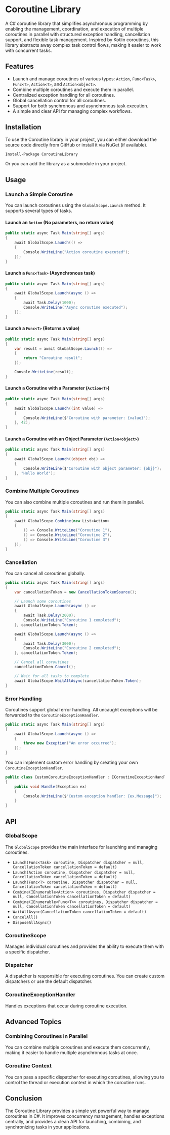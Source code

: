 # Coroutine Library

A C# coroutine library that simplifies asynchronous programming by enabling the management, coordination, and execution of multiple coroutines in parallel with structured exception handling, cancellation support, and flexible task management. Inspired by Kotlin coroutines, this library abstracts away complex task control flows, making it easier to work with concurrent tasks.

## Features

- Launch and manage coroutines of various types: `Action`, `Func<Task>`, `Func<T>`, `Action<T>`, and `Action<object>`.
- Combine multiple coroutines and execute them in parallel.
- Centralized exception handling for all coroutines.
- Global cancellation control for all coroutines.
- Support for both synchronous and asynchronous task execution.
- A simple and clear API for managing complex workflows.

## Installation

To use the Coroutine library in your project, you can either download the source code directly from GitHub or install it via NuGet (if available).

```bash
Install-Package CoroutineLibrary
```

Or you can add the library as a submodule in your project.

## Usage

### Launch a Simple Coroutine

You can launch coroutines using the `GlobalScope.Launch` method. It supports several types of tasks.

#### Launch an `Action` (No parameters, no return value)

```csharp
public static async Task Main(string[] args)
{
    await GlobalScope.Launch(() => 
    {
        Console.WriteLine("Action coroutine executed");
    });
}
```

#### Launch a `Func<Task>` (Asynchronous task)

```csharp
public static async Task Main(string[] args)
{
    await GlobalScope.Launch(async () => 
    {
        await Task.Delay(1000);
        Console.WriteLine("Async coroutine executed");
    });
}
```

#### Launch a `Func<T>` (Returns a value)

```csharp
public static async Task Main(string[] args)
{
    var result = await GlobalScope.Launch(() => 
    {
        return "Coroutine result";
    });

    Console.WriteLine(result);
}
```

#### Launch a Coroutine with a Parameter (`Action<T>`)

```csharp
public static async Task Main(string[] args)
{
    await GlobalScope.Launch((int value) => 
    {
        Console.WriteLine($"Coroutine with parameter: {value}");
    }, 42);
}
```

#### Launch a Coroutine with an Object Parameter (`Action<object>`)

```csharp
public static async Task Main(string[] args)
{
    await GlobalScope.Launch((object obj) => 
    {
        Console.WriteLine($"Coroutine with object parameter: {obj}");
    }, "Hello World");
}
```

### Combine Multiple Coroutines

You can also combine multiple coroutines and run them in parallel.

```csharp
public static async Task Main(string[] args)
{
    await GlobalScope.Combine(new List<Action>
    {
        () => Console.WriteLine("Coroutine 1"),
        () => Console.WriteLine("Coroutine 2"),
        () => Console.WriteLine("Coroutine 3")
    });
}
```

### Cancellation

You can cancel all coroutines globally.

```csharp
public static async Task Main(string[] args)
{
    var cancellationToken = new CancellationTokenSource();

    // Launch some coroutines
    await GlobalScope.Launch(async () => 
    {
        await Task.Delay(2000);
        Console.WriteLine("Coroutine 1 completed");
    }, cancellationToken.Token);

    await GlobalScope.Launch(async () => 
    {
        await Task.Delay(3000);
        Console.WriteLine("Coroutine 2 completed");
    }, cancellationToken.Token);

    // Cancel all coroutines
    cancellationToken.Cancel();

    // Wait for all tasks to complete
    await GlobalScope.WaitAllAsync(cancellationToken.Token);
}
```

### Error Handling

Coroutines support global error handling. All uncaught exceptions will be forwarded to the `CoroutineExceptionHandler`.

```csharp
public static async Task Main(string[] args)
{
    await GlobalScope.Launch(async () => 
    {
        throw new Exception("An error occurred");
    });
}
```

You can implement custom error handling by creating your own `CoroutineExceptionHandler`.

```csharp
public class CustomCoroutineExceptionHandler : ICoroutineExceptionHandler
{
    public void Handle(Exception ex)
    {
        Console.WriteLine($"Custom exception handler: {ex.Message}");
    }
}
```

## API

### GlobalScope

The `GlobalScope` provides the main interface for launching and managing coroutines.

- `Launch(Func<Task> coroutine, Dispatcher dispatcher = null, CancellationToken cancellationToken = default)`
- `Launch(Action coroutine, Dispatcher dispatcher = null, CancellationToken cancellationToken = default)`
- `Launch(Func<T> coroutine, Dispatcher dispatcher = null, CancellationToken cancellationToken = default)`
- `Combine(IEnumerable<Action> coroutines, Dispatcher dispatcher = null, CancellationToken cancellationToken = default)`
- `Combine(IEnumerable<Func<T>> coroutines, Dispatcher dispatcher = null, CancellationToken cancellationToken = default)`
- `WaitAllAsync(CancellationToken cancellationToken = default)`
- `CancelAll()`
- `DisposeAllAsync()`

### CoroutineScope

Manages individual coroutines and provides the ability to execute them with a specific dispatcher.

### Dispatcher

A dispatcher is responsible for executing coroutines. You can create custom dispatchers or use the default dispatcher.

### CoroutineExceptionHandler

Handles exceptions that occur during coroutine execution.

## Advanced Topics

### Combining Coroutines in Parallel

You can combine multiple coroutines and execute them concurrently, making it easier to handle multiple asynchronous tasks at once.

### Coroutine Context

You can pass a specific dispatcher for executing coroutines, allowing you to control the thread or execution context in which the coroutine runs.

## Conclusion

The Coroutine Library provides a simple yet powerful way to manage coroutines in C#. It improves concurrency management, handles exceptions centrally, and provides a clean API for launching, combining, and synchronizing tasks in your applications.
